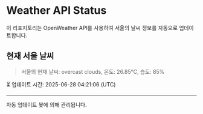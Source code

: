 
# Weather API Status

이 리포지토리는 OpenWeather API를 사용하여 서울의 날씨 정보를 자동으로 업데이트합니다.

## 현재 서울 날씨
> 서울의 현재 날씨: overcast clouds, 온도: 26.85°C, 습도: 85%

⏳ 업데이트 시간: 2025-06-28 04:21:06 (UTC)

---
자동 업데이트 봇에 의해 관리됩니다.
